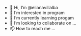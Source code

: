 - 👋 Hi, I’m @elianavillalba
- 👀 I’m interested in program
- 🌱 I’m currently learning progam
- 💞️ I’m looking to collaborate on ...
- 📫 How to reach me ...

<!---
elianavillalba/elianavillalba is a ✨ special ✨ repository because its `README.md` (this file) appears on your GitHub profile.
You can click the Preview link to take a look at your changes.
--->
